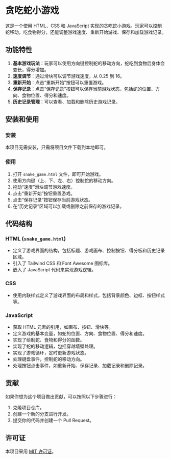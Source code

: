 # 贪吃蛇小游戏

这是一个使用 HTML、CSS 和 JavaScript 实现的贪吃蛇小游戏。玩家可以控制蛇移动，吃食物得分，还能调整游戏速度、重新开始游戏、保存和加载游戏记录。

## 功能特性
1. **基本游戏玩法**：玩家可以使用方向键控制蛇的移动方向，蛇吃到食物后身体会变长，得分增加。
2. **速度调节**：通过滑块可以调节游戏速度，从 0.25 到 16。
3. **重新开始**：点击“重新开始”按钮可以重置游戏。
4. **保存记录**：点击“保存记录”按钮可以保存当前游戏状态，包括蛇的位置、方向、食物位置、得分和速度。
5. **历史记录管理**：可以查看、加载和删除历史游戏记录。

## 安装和使用
### 安装
本项目无需安装，只需将项目文件下载到本地即可。

### 使用
1. 打开 `snake_game.html` 文件，即可开始游戏。
2. 使用方向键（上、下、左、右）控制蛇的移动方向。
3. 拖动“速度”滑块调节游戏速度。
4. 点击“重新开始”按钮重置游戏。
5. 点击“保存记录”按钮保存当前游戏状态。
6. 在“历史记录”区域可以加载或删除之前保存的游戏记录。

## 代码结构
### HTML (`snake_game.html`)
- 定义了游戏界面的结构，包括标题、游戏画布、控制按钮、得分板和历史记录区域。
- 引入了 Tailwind CSS 和 Font Awesome 图标库。
- 嵌入了 JavaScript 代码来实现游戏逻辑。

### CSS
- 使用内联样式定义了游戏界面的布局和样式，包括背景颜色、边框、按钮样式等。

### JavaScript
- 获取 HTML 元素的引用，如画布、按钮、滑块等。
- 定义游戏的基本变量，如蛇的位置、方向、食物位置、得分和速度。
- 实现了绘制蛇、食物和得分的函数。
- 实现了蛇的移动逻辑，包括穿越墙壁处理。
- 实现了游戏循环，定时更新游戏状态。
- 处理键盘事件，控制蛇的移动方向。
- 处理按钮点击事件，如重新开始、保存记录、加载记录和删除记录。

## 贡献
如果你想为这个项目做出贡献，可以按照以下步骤进行：
1. 克隆项目仓库。
2. 创建一个新的分支进行开发。
3. 提交你的代码并创建一个 Pull Request。

## 许可证
本项目采用 [MIT 许可证](https://opensource.org/licenses/MIT)。

